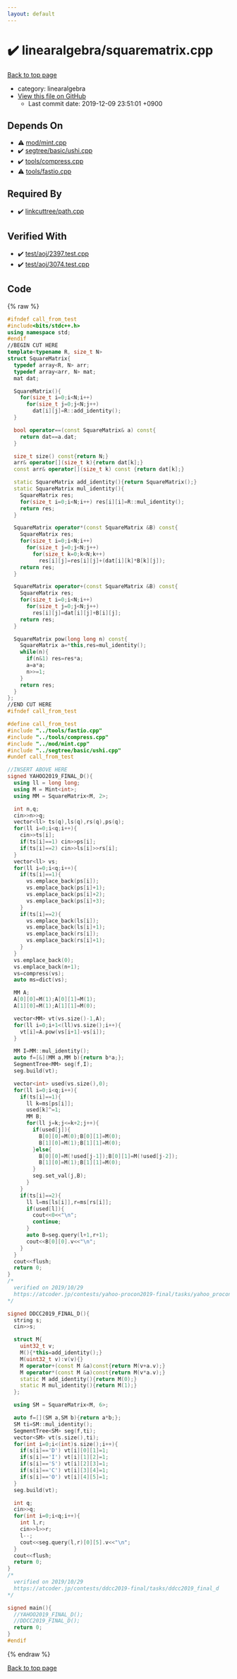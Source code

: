 ```yaml
---
layout: default
---
```


<!-- mathjax config similar to math.stackexchange -->
<script type="text/javascript" async
  src="https://cdnjs.cloudflare.com/ajax/libs/mathjax/2.7.5/MathJax.js?config=TeX-MML-AM_CHTML">
</script>
<script type="text/x-mathjax-config">
  MathJax.Hub.Config({
    TeX: { equationNumbers: { autoNumber: "AMS" }},
    tex2jax: {
      inlineMath: [ ['$','$'] ],
      processEscapes: true
    },
    "HTML-CSS": { matchFontHeight: false },
    displayAlign: "left",
    displayIndent: "2em"
  });
</script>

<script type="text/javascript" src="https://cdnjs.cloudflare.com/ajax/libs/jquery/3.4.1/jquery.min.js"></script>
<script src="https://cdn.jsdelivr.net/npm/jquery-balloon-js@1.1.2/jquery.balloon.min.js" integrity="sha256-ZEYs9VrgAeNuPvs15E39OsyOJaIkXEEt10fzxJ20+2I=" crossorigin="anonymous"></script>
<script type="text/javascript" src="../../assets/js/copy-button.js"></script>
<link rel="stylesheet" href="../../assets/css/copy-button.css" />


# :heavy_check_mark: linearalgebra/squarematrix.cpp
<a href="../../index.html">Back to top page</a>

* category: linearalgebra
* <a href="{{ site.github.repository_url }}/blob/master/linearalgebra/squarematrix.cpp">View this file on GitHub</a>
    - Last commit date: 2019-12-09 23:51:01 +0900




## Depends On
* :warning: <a href="../mod/mint.cpp.html">mod/mint.cpp</a>
* :heavy_check_mark: <a href="../segtree/basic/ushi.cpp.html">segtree/basic/ushi.cpp</a>
* :heavy_check_mark: <a href="../tools/compress.cpp.html">tools/compress.cpp</a>
* :warning: <a href="../tools/fastio.cpp.html">tools/fastio.cpp</a>


## Required By
* :heavy_check_mark: <a href="../linkcuttree/path.cpp.html">linkcuttree/path.cpp</a>


## Verified With
* :heavy_check_mark: <a href="../../verify/test/aoj/2397.test.cpp.html">test/aoj/2397.test.cpp</a>
* :heavy_check_mark: <a href="../../verify/test/aoj/3074.test.cpp.html">test/aoj/3074.test.cpp</a>


## Code
{% raw %}
```cpp
#ifndef call_from_test
#include<bits/stdc++.h>
using namespace std;
#endif
//BEGIN CUT HERE
template<typename R, size_t N>
struct SquareMatrix{
  typedef array<R, N> arr;
  typedef array<arr, N> mat;
  mat dat;

  SquareMatrix(){
    for(size_t i=0;i<N;i++)
      for(size_t j=0;j<N;j++)
        dat[i][j]=R::add_identity();
  }

  bool operator==(const SquareMatrix& a) const{
    return dat==a.dat;
  }

  size_t size() const{return N;}
  arr& operator[](size_t k){return dat[k];}
  const arr& operator[](size_t k) const {return dat[k];}

  static SquareMatrix add_identity(){return SquareMatrix();}
  static SquareMatrix mul_identity(){
    SquareMatrix res;
    for(size_t i=0;i<N;i++) res[i][i]=R::mul_identity();
    return res;
  }

  SquareMatrix operator*(const SquareMatrix &B) const{
    SquareMatrix res;
    for(size_t i=0;i<N;i++)
      for(size_t j=0;j<N;j++)
        for(size_t k=0;k<N;k++)
          res[i][j]=res[i][j]+(dat[i][k]*B[k][j]);
    return res;
  }

  SquareMatrix operator+(const SquareMatrix &B) const{
    SquareMatrix res;
    for(size_t i=0;i<N;i++)
      for(size_t j=0;j<N;j++)
        res[i][j]=dat[i][j]+B[i][j];
    return res;
  }

  SquareMatrix pow(long long n) const{
    SquareMatrix a=*this,res=mul_identity();
    while(n){
      if(n&1) res=res*a;
      a=a*a;
      n>>=1;
    }
    return res;
  }
};
//END CUT HERE
#ifndef call_from_test

#define call_from_test
#include "../tools/fastio.cpp"
#include "../tools/compress.cpp"
#include "../mod/mint.cpp"
#include "../segtree/basic/ushi.cpp"
#undef call_from_test

//INSERT ABOVE HERE
signed YAHOO2019_FINAL_D(){
  using ll = long long;
  using M = Mint<int>;
  using MM = SquareMatrix<M, 2>;

  int n,q;
  cin>>n>>q;
  vector<ll> ts(q),ls(q),rs(q),ps(q);
  for(ll i=0;i<q;i++){
    cin>>ts[i];
    if(ts[i]==1) cin>>ps[i];
    if(ts[i]==2) cin>>ls[i]>>rs[i];
  }
  vector<ll> vs;
  for(ll i=0;i<q;i++){
    if(ts[i]==1){
      vs.emplace_back(ps[i]);
      vs.emplace_back(ps[i]+1);
      vs.emplace_back(ps[i]+2);
      vs.emplace_back(ps[i]+3);
    }
    if(ts[i]==2){
      vs.emplace_back(ls[i]);
      vs.emplace_back(ls[i]+1);
      vs.emplace_back(rs[i]);
      vs.emplace_back(rs[i]+1);
    }
  }
  vs.emplace_back(0);
  vs.emplace_back(n+1);
  vs=compress(vs);
  auto ms=dict(vs);

  MM A;
  A[0][0]=M(1);A[0][1]=M(1);
  A[1][0]=M(1);A[1][1]=M(0);

  vector<MM> vt(vs.size()-1,A);
  for(ll i=0;i+1<(ll)vs.size();i++){
    vt[i]=A.pow(vs[i+1]-vs[i]);
  }

  MM I=MM::mul_identity();
  auto f=[&](MM a,MM b){return b*a;};
  SegmentTree<MM> seg(f,I);
  seg.build(vt);

  vector<int> used(vs.size(),0);
  for(ll i=0;i<q;i++){
    if(ts[i]==1){
      ll k=ms[ps[i]];
      used[k]^=1;
      MM B;
      for(ll j=k;j<=k+2;j++){
        if(used[j]){
          B[0][0]=M(0);B[0][1]=M(0);
          B[1][0]=M(1);B[1][1]=M(0);
        }else{
          B[0][0]=M(!used[j-1]);B[0][1]=M(!used[j-2]);
          B[1][0]=M(1);B[1][1]=M(0);
        }
        seg.set_val(j,B);
      }
    }
    if(ts[i]==2){
      ll l=ms[ls[i]],r=ms[rs[i]];
      if(used[l]){
        cout<<0<<"\n";
        continue;
      }
      auto B=seg.query(l+1,r+1);
      cout<<B[0][0].v<<"\n";
    }
  }
  cout<<flush;
  return 0;
}
/*
  verified on 2019/10/29
  https://atcoder.jp/contests/yahoo-procon2019-final/tasks/yahoo_procon2019_final_d
*/

signed DDCC2019_FINAL_D(){
  string s;
  cin>>s;

  struct M{
    uint32_t v;
    M(){*this=add_identity();}
    M(uint32_t v):v(v){}
    M operator+(const M &a)const{return M(v+a.v);}
    M operator*(const M &a)const{return M(v*a.v);}
    static M add_identity(){return M(0);}
    static M mul_identity(){return M(1);}
  };

  using SM = SquareMatrix<M, 6>;

  auto f=[](SM a,SM b){return a*b;};
  SM ti=SM::mul_identity();
  SegmentTree<SM> seg(f,ti);
  vector<SM> vt(s.size(),ti);
  for(int i=0;i<(int)s.size();i++){
    if(s[i]=='D') vt[i][0][1]=1;
    if(s[i]=='I') vt[i][1][2]=1;
    if(s[i]=='S') vt[i][2][3]=1;
    if(s[i]=='C') vt[i][3][4]=1;
    if(s[i]=='O') vt[i][4][5]=1;
  }
  seg.build(vt);

  int q;
  cin>>q;
  for(int i=0;i<q;i++){
    int l,r;
    cin>>l>>r;
    l--;
    cout<<seg.query(l,r)[0][5].v<<"\n";
  }
  cout<<flush;
  return 0;
}
/*
  verified on 2019/10/29
  https://atcoder.jp/contests/ddcc2019-final/tasks/ddcc2019_final_d
*/

signed main(){
  //YAHOO2019_FINAL_D();
  //DDCC2019_FINAL_D();
  return 0;
}
#endif

```
{% endraw %}

<a href="../../index.html">Back to top page</a>

